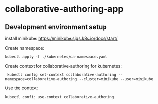 # collaborative-authoring-app
## Development environment setup
install minikube: https://minikube.sigs.k8s.io/docs/start/

Create namespace:
```
kubectl apply -f ./kubernetes/ca-namespace.yaml
```
Create context for collaborative-authoring for kubernetes:
```
 kubectl config set-context collaborative-authoring --namespace=collaborative-authoring --cluster=minikube --user=minikube
```
Use the context:
```
kubectl config use-context collaborative-authoring
```
